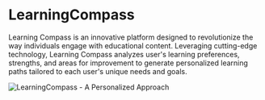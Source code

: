 # LearningCompass
Learning Compass is an innovative platform designed to revolutionize the way individuals engage with educational content. Leveraging cutting-edge technology, Learning Compass analyzes user's learning preferences, strengths, and areas for improvement to generate personalized learning paths tailored to each user's unique needs and goals.

![LearningCompass - A Personalized Approach](https://github.com/vidhisagathiya/LearningCompass-Soen6841_Group14/blob/main/LearningCompass.png)

